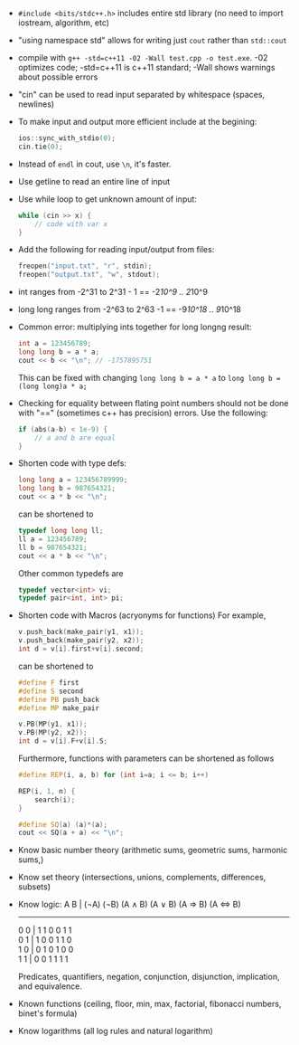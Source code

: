 - ```#include <bits/stdc++.h>``` includes entire std library (no need to import iostream, algorithm, etc)

- "using namespace std" allows for writing just ```cout``` rather than ```std::cout```

- compile with ```g++ -std=c++11 -02 -Wall test.cpp -o test.exe```. -02 optimizes code; -std=c++11 is c++11 standard; -Wall shows warnings about possible errors

- "cin" can be used to read input separated by whitespace (spaces, newlines)

- To make input and output more efficient include at the begining:
    ```cpp
    ios::sync_with_stdio(0);
    cin.tie(0);
    ```

- Instead of ```endl``` in cout, use ```\n```, it's faster.

- Use getline to read an entire line of input

- Use while loop to get unknown amount of input:
    ```cpp
    while (cin >> x) {
        // code with var x
    }
    ```

- Add the following for reading input/output from files:
    ```cpp
    freopen("input.txt", "r", stdin);
    freopen("output.txt", "w", stdout);
    ```

- int ranges from -2^31 to 2^31 - 1  == -2*10^9 .. 2*10^9
- long long ranges from -2^63 to 2^63 -1  == -9*10^18 .. 9*10^18

- Common error: multiplying ints together for long longng result:
    ```cpp
    int a = 123456789;
    long long b = a * a;
    cout << b << "\n"; // -1757895751
    ```

    This can be fixed with changing ```long long b = a * a``` to ```long long b = (long long)a * a;```

- Checking for equality between flating point numbers should not be done with "==" (sometimes c++ has precision) errors. Use the following:
    ```cpp
    if (abs(a-b) < 1e-9) {
        // a and b are equal
    }

- Shorten code with type defs:
    ```cpp
    long long a = 123456789999;
    long long b = 987654321;
    cout << a * b << "\n";
    ```

    can be shortened to

    ```cpp
    typedef long long ll;
    ll a = 123456789;
    ll b = 987654321;
    cout << a * b << "\n";
    ```

    Other common typedefs are 
    ```cpp
    typedef vector<int> vi;
    typedef pair<int, int> pi;

- Shorten code with Macros (acryonyms for functions)
    For example, 
    ```cpp
    v.push_back(make_pair(y1, x1));
    v.push_back(make_pair(y2, x2));
    int d = v[i].first+v[i].second;
    ```

    can be shortened to

    ```cpp
    #define F first
    #define S second
    #define PB push_back
    #define MP make_pair

    v.PB(MP(y1, x1));
    v.PB(MP(y2, x2));
    int d = v[i].F+v[i].S;
    ```

    Furthermore, functions with parameters can be shortened as follows
    ```cpp
    #define REP(i, a, b) for (int i=a; i <= b; i++)

    REP(i, 1, n) {
        search(i);
    }

    #define SQ(a) (a)*(a);
    cout << SQ(a + a) << "\n";
    ```

- Know basic number theory (arithmetic sums, geometric sums, harmonic sums,) 
- Know set theory (intersections, unions, complements, differences, subsets)
- Know logic:
    A B | (¬A) (¬B) (A ∧ B) (A ∨ B) (A ⇒ B) (A ⇔ B)
    ________________________________________________
    0 0 | 1      1     0       0       1         1  
    0 1 | 1      0     0       1       1         0  
    1 0 | 0      1     0       1       0         0  
    1 1 | 0      0     1       1       1         1 

    Predicates, quantifiers, negation, conjunction, disjunction, implication, and equivalence.

- Known functions (ceiling, floor, min, max, factorial, fibonacci numbers, binet's formula)
- Know logarithms (all log rules and natural logarithm)